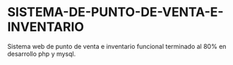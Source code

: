 # SISTEMA-DE-PUNTO-DE-VENTA-E-INVENTARIO
Sistema web de punto de venta e inventario funcional
terminado al 80%
en desarrollo
php y mysql.

